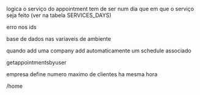 logica o serviço do appointment tem de ser num dia que em que o serviço seja feito
(ver na tabela SERVICES_DAYS)

erro nos ids

base de dados nas variaveis de ambiente


quando add uma company add automaticamente um schedule associado

getappointmentsbyuser

empresa define numero maximo de clientes ha mesma hora

/home
